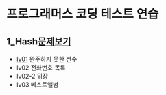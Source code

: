 # 프로그래머스 코딩 테스트 연습
## 1_Hash[문제보기](https://programmers.co.kr/learn/courses/30/parts/12077)
- [lv01](https://github.com/euiminnn/Python/blob/master/programmers/1_Hash/lv01.py) 완주하지 못한 선수
- lv02 전화번호 목록
- lv02-2 위장
- lv03 베스트앨범

